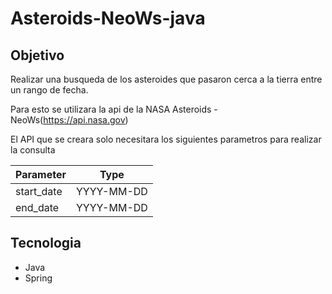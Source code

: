 # Asteroids-NeoWs-java

## Objetivo
Realizar una busqueda de los asteroides que pasaron cerca a la tierra entre un rango de fecha.

Para esto se utilizara la api de la NASA Asteroids - NeoWs(https://api.nasa.gov)

El API que se creara solo necesitara los siguientes parametros para realizar la consulta

| Parameter      | Type |
| ----------- | ----------- |
| start_date      | YYYY-MM-DD |
| end_date   | YYYY-MM-DD|


## Tecnologia
* Java
* Spring
